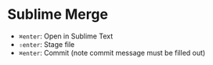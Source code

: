 # Sublime Merge

- `⌘enter`: Open in Sublime Text
- `⇧enter`: Stage file
- `⌘enter`: Commit (note commit message must be filled out)
